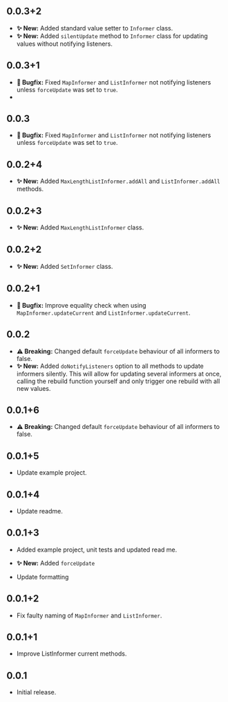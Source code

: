 ## 0.0.3+2

* **✨ New:** Added standard value setter to `Informer` class.
* **✨ New:** Added `silentUpdate` method to `Informer` class for updating values without notifying listeners.

## 0.0.3+1
* **🐛️ Bugfix:** Fixed `MapInformer` and `ListInformer` not notifying listeners unless `forceUpdate` was set to `true`.
* 
## 0.0.3

* **🐛️ Bugfix:** Fixed `MapInformer` and `ListInformer` not notifying listeners unless `forceUpdate` was set to `true`.

## 0.0.2+4

* **✨ New:** Added `MaxLengthListInformer.addAll` and `ListInformer.addAll` methods.

## 0.0.2+3

* **✨ New:** Added `MaxLengthListInformer` class.

## 0.0.2+2

* **✨ New:** Added `SetInformer` class.

## 0.0.2+1

* **🐛️ Bugfix:** Improve equality check when using `MapInformer.updateCurrent` and `ListInformer.updateCurrent`.

## 0.0.2

* **⚠️ Breaking:** Changed default `forceUpdate` behaviour of all informers to false.
* **✨ New:** Added `doNotifyListeners` option to all methods to update informers silently. This will allow for updating several informers at once, calling the rebuild function yourself and only trigger one rebuild with all new values.

## 0.0.1+6

* **⚠️ Breaking:** Changed default `forceUpdate` behaviour of all informers to false.

## 0.0.1+5

* Update example project.

## 0.0.1+4

* Update readme.

## 0.0.1+3

* Added example project, unit tests and updated read me.

* **✨ New:** Added `forceUpdate`
* Update formatting

## 0.0.1+2

* Fix faulty naming of `MapInformer` and `ListInformer`.

## 0.0.1+1

* Improve ListInformer current methods.

## 0.0.1

* Initial release.
